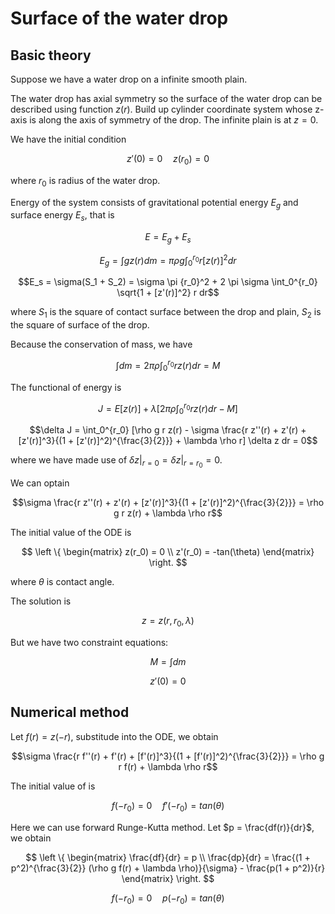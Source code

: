# Surface of the water drop

## Basic theory

Suppose we have a water drop on a infinite smooth plain.

The water drop has axial symmetry so the surface of the water drop can be described using function $z(r)$. Build up cylinder coordinate system whose z-axis is along the axis of symmetry of the drop. The infinite plain is at $z = 0$.

We have the initial condition

$$z'(0) = 0 \quad z(r_0) = 0$$

where $r_0$ is radius of the water drop.

Energy of the system consists of gravitational potential energy $E_g$ and surface energy $E_s$, that is

$$E = E_g + E_s$$

$$E_g = \int g z(r) dm = \pi \rho g \int^{r_0}_0 r [z(r)]^2 dr$$

$$E_s = \sigma(S_1 + S_2) = \sigma \pi {r_0}^2 + 2 \pi \sigma \int_0^{r_0} \sqrt{1 + [z'(r)]^2} r dr$$

where $S_1$ is the square of contact surface between the drop and plain, $S_2$ is the square of surface of the drop.

Because the conservation of mass, we have

$$\int dm = 2 \pi \rho \int_0^{r_0} r z(r) dr = M$$

The functional of energy is

$$J = E[z(r)] + \lambda [2 \pi \rho \int_0^{r_0} r z(r) dr - M]$$

$$\delta J = \int_0^{r_0} [\rho g r z(r) - \sigma \frac{r z''(r) + z'(r) + [z'(r)]^3}{(1 + [z'(r)]^2)^{\frac{3}{2}}} + \lambda \rho r] \delta z dr = 0$$

where we have made use of $\delta z|_{r = 0} = \delta z|_{r = r_0} = 0$.

We can optain

$$\sigma \frac{r z''(r) + z'(r) + [z'(r)]^3}{(1 + [z'(r)]^2)^{\frac{3}{2}}} = \rho g r z(r) + \lambda \rho r$$

The initial value of the ODE is

$$
\left \{
    \begin{matrix}
        z(r_0) = 0 \\
        z'(r_0) = -tan(\theta)
    \end{matrix}
\right.
$$

where $\theta$ is contact angle.

The solution is

$$z = z(r, r_0, \lambda)$$

But we have two constraint equations:

$$M = \int dm$$

$$z'(0) = 0$$

## Numerical method

Let $f(r) = z(-r)$, substitude into the ODE, we obtain

$$\sigma \frac{r f''(r) + f'(r) + [f'(r)]^3}{(1 + [f'(r)]^2)^{\frac{3}{2}}} = \rho g r f(r) + \lambda \rho r$$

The initial value of is

$$f(-r_0) = 0 \quad f'(-r_0) = tan(\theta)$$

Here we can use forward Runge-Kutta method. Let $p = \frac{df(r)}{dr}$, we obtain

$$
\left \{
    \begin{matrix} \frac{df}{dr} = p \\
    \frac{dp}{dr} = \frac{(1 + p^2)^{\frac{3}{2}} (\rho g f(r) + \lambda \rho)}{\sigma} - \frac{p(1 + p^2)}{r}
    \end{matrix}
\right.
$$

$$f(-r_0) = 0 \quad p(-r_0) = tan(\theta)$$
